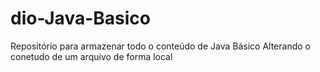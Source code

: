 # dio-Java-Basico
Repositório para armazenar todo o conteúdo de Java Básico
Alterando o conetudo de um arquivo de forma local
